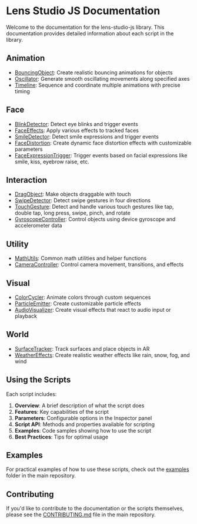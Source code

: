 # Lens Studio JS Documentation

Welcome to the documentation for the lens-studio-js library. This documentation provides detailed information about each script in the library.

## Animation

- [BouncingObject](./animation/BouncingObject.md): Create realistic bouncing animations for objects
- [Oscillator](./animation/Oscillator.md): Generate smooth oscillating movements along specified axes
- [Timeline](./animation/Timeline.md): Sequence and coordinate multiple animations with precise timing

## Face

- [BlinkDetector](./face/BlinkDetector.md): Detect eye blinks and trigger events
- [FaceEffects](./face/FaceEffects.md): Apply various effects to tracked faces
- [SmileDetector](./face/SmileDetector.md): Detect smile expressions and trigger events
- [FaceDistortion](./face/FaceDistortion.md): Create dynamic face distortion effects with customizable parameters
- [FaceExpressionTrigger](./face/FaceExpressionTrigger.md): Trigger events based on facial expressions like smile, kiss, eyebrow raise, etc.

## Interaction

- [DragObject](./interaction/DragObject.md): Make objects draggable with touch
- [SwipeDetector](./interaction/SwipeDetector.md): Detect swipe gestures in four directions
- [TouchGesture](./interaction/TouchGesture.md): Detect and handle various touch gestures like tap, double tap, long press, swipe, pinch, and rotate
- [GyroscopeController](./interaction/GyroscopeController.md): Control objects using device gyroscope and accelerometer data

## Utility

- [MathUtils](./utility/MathUtils.md): Common math utilities and helper functions
- [CameraController](./utility/CameraController.md): Control camera movement, transitions, and effects

## Visual

- [ColorCycler](./visual/ColorCycler.md): Animate colors through custom sequences
- [ParticleEmitter](./visual/ParticleEmitter.md): Create customizable particle effects
- [AudioVisualizer](./visual/AudioVisualizer.md): Create visual effects that react to audio input or playback

## World

- [SurfaceTracker](./world/SurfaceTracker.md): Track surfaces and place objects in AR
- [WeatherEffects](./world/WeatherEffects.md): Create realistic weather effects like rain, snow, fog, and wind

## Using the Scripts

Each script includes:

1. **Overview**: A brief description of what the script does
2. **Features**: Key capabilities of the script
3. **Parameters**: Configurable options in the Inspector panel
4. **Script API**: Methods and properties available for scripting
5. **Examples**: Code samples showing how to use the script
6. **Best Practices**: Tips for optimal usage

## Examples

For practical examples of how to use these scripts, check out the [examples](../examples) folder in the main repository.

## Contributing

If you'd like to contribute to the documentation or the scripts themselves, please see the [CONTRIBUTING.md](../CONTRIBUTING.md) file in the main repository. 